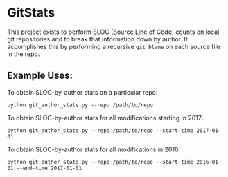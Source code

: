 # GitStats

This project exists to perform SLOC (Source Line of Code) counts on local git repositories and to break that information down by author. It accomplishes this by performing a recursive `git blame` on each source file in the repo.

## Example Uses:

To obtain SLOC-by-author stats on a particular repo:
```
python git_author_stats.py --repo /path/to/repo
```

To obtain SLOC-by-author stats for all modifications starting in 2017:
```
python git_author_stats.py --repo /path/to/repo --start-time 2017-01-01
```

To obtain SLOC-by-author stats for all modifications in 2016:
```
python git_author_stats.py --repo /path/to/repo --start-time 2016-01-01 --end-time 2017-01-01
```
